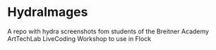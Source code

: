 # HydraImages
A repo with hydra screenshots fom students of the Breitner Academy ArtTechLab LiveCoding Workshop to use in Flock 
